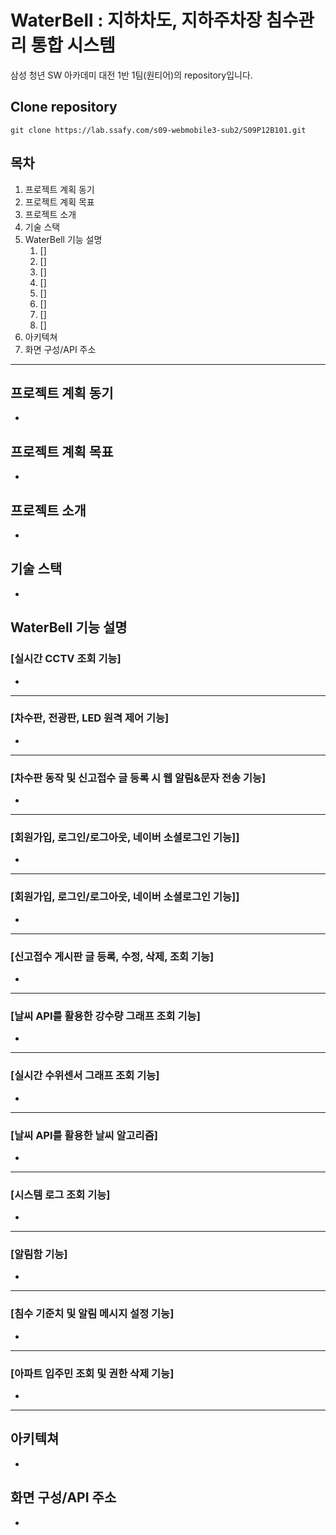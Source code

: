 # WaterBell : 지하차도, 지하주차장 침수관리 통합 시스템

삼성 청년 SW 아카데미 대전 1반 1팀(원티어)의 repository입니다.

## Clone repository
  
```
git clone https://lab.ssafy.com/s09-webmobile3-sub2/S09P12B101.git
```

## 목차
1. 프로젝트 계획 동기
2. 프로젝트 계획 목표
3. 프로젝트 소개
4. 기술 스택
5. WaterBell 기능 설명
    1. [] 
    2. []
    3. []
    4. []
    5. []
    6. []
    7. []
    8. []
6. 아키텍쳐
7. 화면 구성/API 주소

------------
## 프로젝트 계획 동기
- 
## 프로젝트 계획 목표
- 
## 프로젝트 소개
- 
## 기술 스택
- 
## WaterBell 기능 설명


### [실시간 CCTV 조회 기능]
- 
---
### [차수판, 전광판, LED 원격 제어 기능]
- 
---
### [차수판 동작 및 신고접수 글 등록 시 웹 알림&문자 전송 기능]
- 
---
### [회원가입, 로그인/로그아웃, 네이버 소셜로그인 기능]]
- 
---
### [회원가입, 로그인/로그아웃, 네이버 소셜로그인 기능]]
- 
---
### [신고접수 게시판 글 등록, 수정, 삭제, 조회 기능]
- 
---
### [날씨 API를 활용한 강수량 그래프 조회 기능]
- 
---
### [실시간 수위센서 그래프 조회 기능]
- 
---
### [날씨 API를 활용한 날씨 알고리즘]
- 
---

### [시스템 로그 조회 기능]
- 
---

### [알림함 기능]
- 
---

### [침수 기준치 및 알림 메시지 설정 기능]
- 
---

### [아파트 입주민 조회 및 권한 삭제 기능]
- 
---


## 아키텍쳐
- 
## 화면 구성/API 주소
- 



